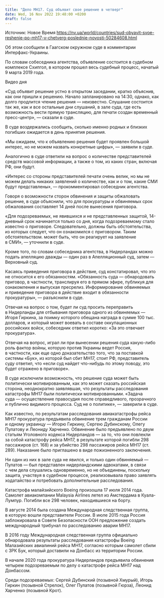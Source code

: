 ```yaml
---
title: "Дело MH17. Суд объявит свое решение в четверг"
date: Wed, 16 Nov 2022 19:48:00 +0200
draft: false
---
```

Источник: Новое Время https://nv.ua/world/countries/sud-obyavit-svoe-reshenie-po-mh17-v-chetverg-poslednie-novosti-50284608.html


 Об этом сообщили в Гаагском окружном суде в комментарии Интерфакс-Украины.

По словам собеседника агентства, объявление состоится в судебном комплексе Схипгол, в котором прошел весь судебный процесс, начатый 9 марта 2019 года.

 Видео дня   

«Суд объявит решение устно в открытом заседании, кратко объяснив, как они пришли к решению. Начало запланировано на 14:30, однако, как долго продлится чтение решения — неизвестно. Слушание состоится так же, как и все остальные дни слушаний, в зале суда, где есть возможность вести прямую трансляцию, для печати создан временный пресс-центр», — сказали в суде.

В суде воздержались сообщить, сколько именно родных и близких погибших ожидается в день принятия решения.

«Мы ожидаем, что к объявлению решения будет проявлен большой интерес, но не можем назвать конкретные цифры», — заявили в суде.

Аналогично в суде ответили на вопрос о количестве представителей средств массовой информации, а также о том, из каких стран, включая РФ, они будут.

«Интерес со стороны представителей печати очень велик, но мы не можем делать никаких заявлений о количестве, как и о том, какие СМИ будут представлены», — прокомментировал собеседник агентства.

Говоря о возможности сторон обвинения и защиты обжаловать решение, в суде объяснили, что для прокуратуры и обвиняемых срок обжалования составляет 14 дней после вынесения приговора.

«Для подозреваемых, не явившихся и не представленных защитой, 14-дневный срок начинается только со дня, когда подозреваемому стало известно о приговоре. Следовательно, должны быть обстоятельства, из которых следует, что он ознакомился с приговором. Таким обстоятельством. может быть, что он реагирует на заявление в СМИ», — уточнили в суде.

Кроме того, по словам собеседника агентства, в Нидерландах можно подать апелляцию дважды — один раз в Апелляционный суд, затем — Верховный суд.

Касаясь приведения приговора в действие, суд констатировал, что это не относится к его обязанностям. «Обязанность суда — обнародовать приговор, в частности, транслируя его в прямом эфире, публикуя для ознакомления и выпуская пресрелиз. Информирование обвиняемых и приведение приговора в действие входит в обязанности прокуратуры», — разъяснили в суде.

Отвечая на вопрос о том, будет ли суд просить переправить в Нидерланды для отбывания приговора одного из обвиняемых — Игоря Гиркина, за поимку которого обещана награда в сумме 100 тыс. долларов, и который может воевать в составе оккупационных российских войск, собеседник ответил коротко: «За это отвечает прокуратура».

Отвечая на вопрос, играл ли при вынесении решения суда какую-либо роль фактор войны, которую против Украины ведет Россия, в частности, как еще одно доказательство того, что за поставкой системы «Бук», из которой был сбит МН17, стоит РФ, представитель суду ответил, что «если суд найдет что-нибудь по этому поводу, это будет отражено в приговоре».

В суде исключили возможность, что решение суда может быть политически мотивированным, как это может сказать российская сторона, неоднократно заявлявшая, что результаты расследования катастрофы МН17 были политически мотивированными. «Задача суда — осуществление правосудия после справедливого, прозрачного и публично видимого процесса. Суд не о политике», — заверили в суде.

Как известно, по результатам расследования авиакатастрофы рейса МН17 прокуратура предъявила обвинение трем гражданам России и одному украинцу — Игорю Гиркину, Сергею Дубинскому, Олегу Пулатову и Леониду Харченко. Обвинение было предъявлено по двум статьям Уголовного кодекса Нидерландов — за то, что они повлекли за собой катастрофу рейса МН17, в результате которой погибли 298 пассажиров (ст. 168) и за убийство 298 пассажиров рейса МН17 (ст. 289). Наказание было приглашено в виде пожизненного заключения.

Ни один из них в зале суда не явился, и только один обвиняемый — Пулатов — был представлен нидерландскими адвокатами, в связи с чем дела слушались одновременно, но не объединены, поскольку защита, участвуя в судебном процессе, реализовывала право заявлять ходатайство и потребовать дополнительные расследования.

Катастрофа малайзийского Boeing произошла 17 июля 2014 года. Самолет авиакомпании Malaysia Airlines летел из Амстердама в Куала-Лумпур. Погибли все 298 человек, находившиеся на борту.

В августе 2014 была создана Международная следственная группа, в которую вошли представители России. В июле 2015 года Россия заблокировала в Совете Безопасности ООН предложение создать международный трибунал по расследованию аварии MH17.

В 2016 году Международная следственная группа официально обнародовала результаты расследования катастрофы Boeing Малазийских авиалиний рейса МН17, согласно которым самолет сбили с ЗРК Бук, который доставили на Донбасс из территории России.

В начале 2020 года прокуратура Нидерландов предъявила обвинения четырем подозреваемым по делу о катастрофе рейса MH17 над Донбассом.

Среди подозреваемых: Сергей Дубинский (позывной Хмурый), Игорь Гиркин (позывной Стрелок), Олег Пулатов (позывной Гюрза), Леонид Харченко (позывной Крот).
